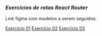 ### _Exercícios de rotas React Router_

Link figma com modelos a serem seguidos: 

[Exercício 01](https://www.figma.com/file/c1bcLS6WcZUxWVigd4DCGN/Rotas-Exercicio1)
[Exercício 02](https://www.figma.com/file/0WSMVBh94DUyvNixhrsHN6/Rotas-Exercicio2)
[Exercício 03](https://www.figma.com/file/qSlFiE1TxdSuu8QuILr0Os/Rotas-Exercicio3)